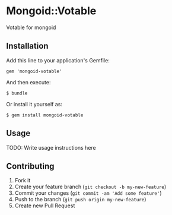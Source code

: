 # Mongoid::Votable

Votable for mongoid

## Installation

Add this line to your application's Gemfile:

    gem 'mongoid-votable'

And then execute:

    $ bundle

Or install it yourself as:

    $ gem install mongoid-votable

## Usage

TODO: Write usage instructions here

## Contributing

1. Fork it
2. Create your feature branch (`git checkout -b my-new-feature`)
3. Commit your changes (`git commit -am 'Add some feature'`)
4. Push to the branch (`git push origin my-new-feature`)
5. Create new Pull Request
